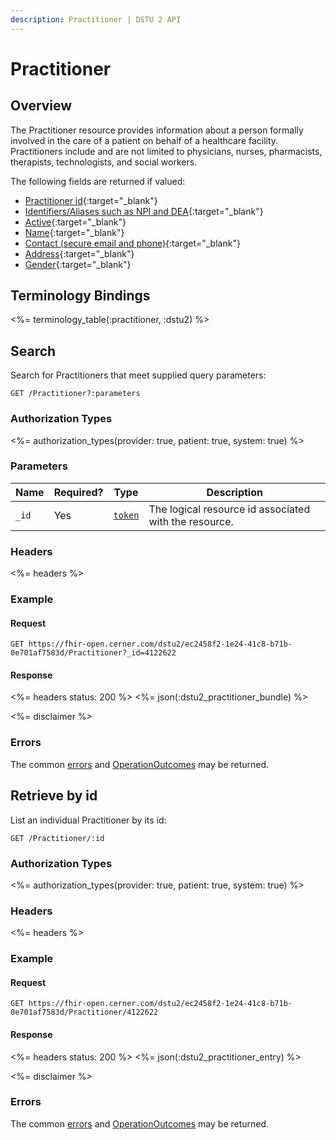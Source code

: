 ```yaml
---
description: Practitioner | DSTU 2 API
---
```


# Practitioner




## Overview

The Practitioner resource provides information about a person formally involved in the care of a patient on behalf of a healthcare facility. Practitioners include and are not limited to physicians, nurses, pharmacists, therapists, technologists, and social workers.

The following fields are returned if valued:

  * [Practitioner id](http://hl7.org/fhir/DSTU2/resource-definitions.html#Resource.id){:target="_blank"}
  * [Identifiers/Aliases such as NPI and DEA](http://hl7.org/fhir/DSTU2/practitioner-definitions.html#Practitioner.identifier){:target="_blank"}
  * [Active](http://hl7.org/fhir/DSTU2/practitioner-definitions.html#Practitioner.active){:target="_blank"}
  * [Name](http://hl7.org/fhir/DSTU2/practitioner-definitions.html#Practitioner.name){:target="_blank"}
  * [Contact (secure email and phone)](http://hl7.org/fhir/DSTU2/practitioner-definitions.html#Practitioner.telecom){:target="_blank"}
  * [Address](http://hl7.org/fhir/DSTU2/practitioner-definitions.html#Practitioner.address){:target="_blank"}
  * [Gender](http://hl7.org/fhir/DSTU2/practitioner-definitions.html#Practitioner.gender){:target="_blank"}

## Terminology Bindings

<%= terminology_table(:practitioner, :dstu2) %>

## Search

Search for Practitioners that meet supplied query parameters:

    GET /Practitioner?:parameters

### Authorization Types

<%= authorization_types(provider: true, patient: true, system: true) %>

### Parameters

 Name  | Required? | Type      | Description
-------|-----------|-----------|-------------------------------------------------------
 `_id` | Yes       | [`token`] | The logical resource id associated with the resource.

### Headers

<%= headers %>

### Example

#### Request

    GET https://fhir-open.cerner.com/dstu2/ec2458f2-1e24-41c8-b71b-0e701af7583d/Practitioner?_id=4122622

#### Response

<%= headers status: 200 %> <%= json(:dstu2_practitioner_bundle) %>

<%= disclaimer %>

### Errors

The common [errors] and [OperationOutcomes] may be returned.

## Retrieve by id

List an individual Practitioner by its id:

    GET /Practitioner/:id

### Authorization Types

<%= authorization_types(provider: true, patient: true, system: true) %>

### Headers

<%= headers %>

### Example

#### Request

    GET https://fhir-open.cerner.com/dstu2/ec2458f2-1e24-41c8-b71b-0e701af7583d/Practitioner/4122622

#### Response

<%= headers status: 200 %> <%= json(:dstu2_practitioner_entry) %>

<%= disclaimer %>

### Errors

The common [errors] and [OperationOutcomes] may be returned.

[`token`]: http://hl7.org/fhir/DSTU2/search.html#token
[errors]: ../../#client-errors
[OperationOutcomes]: ../../#operation-outcomes
